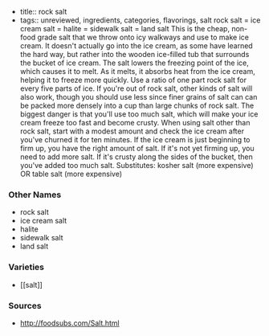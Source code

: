 - title:: rock salt
- tags:: unreviewed, ingredients, categories, flavorings, salt
rock salt = ice cream salt = halite = sidewalk salt = land salt This is the cheap, non-food grade salt that we throw onto icy walkways and use to make ice cream. It doesn't actually go into the ice cream, as some have learned the hard way, but rather into the wooden ice-filled tub that surrounds the bucket of ice cream. The salt lowers the freezing point of the ice, which causes it to melt. As it melts, it absorbs heat from the ice cream, helping it to freeze more quickly. Use a ratio of one part rock salt for every five parts of ice. If you're out of rock salt, other kinds of salt will also work, though you should use less since finer grains of salt can can be packed more densely into a cup than large chunks of rock salt. The biggest danger is that you'll use too much salt, which will make your ice cream freeze too fast and become crusty. When using salt other than rock salt, start with a modest amount and check the ice cream after you've churned it for ten minutes. If the ice cream is just beginning to firm up, you have the right amount of salt. If it's not yet firming up, you need to add more salt. If it's crusty along the sides of the bucket, then you've added too much salt. Substitutes: kosher salt (more expensive) OR table salt (more expensive)

### Other Names

* rock salt
* ice cream salt
* halite
* sidewalk salt
* land salt

### Varieties

* [[salt]]

### Sources
* http://foodsubs.com/Salt.html
